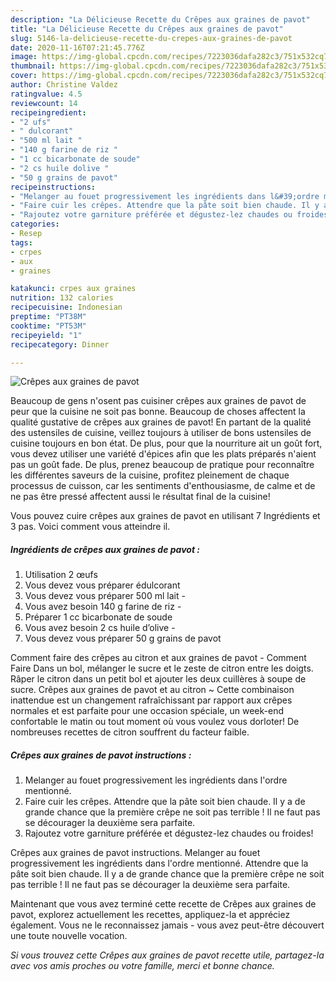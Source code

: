 ```yaml
---
description: "La Délicieuse Recette du Crêpes aux graines de pavot"
title: "La Délicieuse Recette du Crêpes aux graines de pavot"
slug: 5146-la-delicieuse-recette-du-crepes-aux-graines-de-pavot
date: 2020-11-16T07:21:45.776Z
image: https://img-global.cpcdn.com/recipes/7223036dafa282c3/751x532cq70/crepes-aux-graines-de-pavot-photo-principale-de-la-recette.jpg
thumbnail: https://img-global.cpcdn.com/recipes/7223036dafa282c3/751x532cq70/crepes-aux-graines-de-pavot-photo-principale-de-la-recette.jpg
cover: https://img-global.cpcdn.com/recipes/7223036dafa282c3/751x532cq70/crepes-aux-graines-de-pavot-photo-principale-de-la-recette.jpg
author: Christine Valdez
ratingvalue: 4.5
reviewcount: 14
recipeingredient:
- "2 ufs"
- " dulcorant"
- "500 ml lait "
- "140 g farine de riz "
- "1 cc bicarbonate de soude"
- "2 cs huile dolive "
- "50 g grains de pavot"
recipeinstructions:
- "Melanger au fouet progressivement les ingrédients dans l&#39;ordre mentionné."
- "Faire cuir les crêpes. Attendre que la pâte soit bien chaude. Il y a de grande chance que la première crêpe ne soit pas terrible ! Il ne faut pas se décourager la deuxième sera parfaite."
- "Rajoutez votre garniture préférée et dégustez-lez chaudes ou froides!"
categories:
- Resep
tags:
- crpes
- aux
- graines

katakunci: crpes aux graines 
nutrition: 132 calories
recipecuisine: Indonesian
preptime: "PT38M"
cooktime: "PT53M"
recipeyield: "1"
recipecategory: Dinner

---
```



![Crêpes aux graines de pavot](https://img-global.cpcdn.com/recipes/7223036dafa282c3/751x532cq70/crepes-aux-graines-de-pavot-photo-principale-de-la-recette.jpg)

Beaucoup de gens n'osent pas cuisiner crêpes aux graines de pavot de peur que la cuisine ne soit pas bonne. Beaucoup de choses affectent la qualité gustative de crêpes aux graines de pavot! En partant de la qualité des ustensiles de cuisine, veillez toujours à utiliser de bons ustensiles de cuisine toujours en bon état. De plus, pour que la nourriture ait un goût fort, vous devez utiliser une variété d'épices afin que les plats préparés n'aient pas un goût fade. De plus, prenez beaucoup de pratique pour reconnaître les différentes saveurs de la cuisine, profitez pleinement de chaque processus de cuisson, car les sentiments d'enthousiasme, de calme et de ne pas être pressé affectent aussi le résultat final de la cuisine!

<!--inarticleads1-->

Vous pouvez cuire crêpes aux graines de pavot en utilisant 7 Ingrédients et 3 pas. Voici comment vous atteindre il.

##### Ingrédients de crêpes aux graines de pavot :

1. Utilisation 2 œufs
1. Vous devez vous préparer  édulcorant
1. Vous devez vous préparer 500 ml lait -
1. Vous avez besoin 140 g farine de riz -
1. Préparer 1 cc bicarbonate de soude
1. Vous avez besoin 2 cs huile d’olive -
1. Vous devez vous préparer 50 g grains de pavot


Comment faire des crêpes au citron et aux graines de pavot - Comment Faire Dans un bol, mélanger le sucre et le zeste de citron entre les doigts. Râper le citron dans un petit bol et ajouter les deux cuillères à soupe de sucre. Crêpes aux graines de pavot et au citron ~ Cette combinaison inattendue est un changement rafraîchissant par rapport aux crêpes normales et est parfaite pour une occasion spéciale, un week-end confortable le matin ou tout moment où vous voulez vous dorloter! De nombreuses recettes de citron souffrent du facteur faible. 

<!--inarticleads2-->

##### Crêpes aux graines de pavot instructions :

1. Melanger au fouet progressivement les ingrédients dans l&#39;ordre mentionné.
1. Faire cuir les crêpes. Attendre que la pâte soit bien chaude. Il y a de grande chance que la première crêpe ne soit pas terrible ! Il ne faut pas se décourager la deuxième sera parfaite.
1. Rajoutez votre garniture préférée et dégustez-lez chaudes ou froides!


Crêpes aux graines de pavot instructions. Melanger au fouet progressivement les ingrédients dans l&#39;ordre mentionné. Attendre que la pâte soit bien chaude. Il y a de grande chance que la première crêpe ne soit pas terrible ! Il ne faut pas se décourager la deuxième sera parfaite. 

<!--inarticleads1-->

<p>
Maintenant que vous avez terminé cette recette de Crêpes aux graines de pavot, explorez actuellement les recettes, appliquez-la et appréciez également. Vous ne le reconnaissez jamais - vous avez peut-être découvert une toute nouvelle vocation.
</p>

<p>
<i>Si vous trouvez cette Crêpes aux graines de pavot recette utile, partagez-la avec vos amis proches ou votre famille, merci et bonne chance.</i>
</p>
